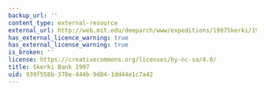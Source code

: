 ```yaml
---
backup_url: ''
content_type: external-resource
external_url: http://web.mit.edu/deeparch/www/expeditions/1997Skerki/1997Skerki.html
has_external_licence_warning: true
has_external_license_warning: true
is_broken: ''
license: https://creativecommons.org/licenses/by-nc-sa/4.0/
title: Skerki Bank 1997
uid: 939f558b-370e-444b-9d84-1dd44e1c7a42
---
```


